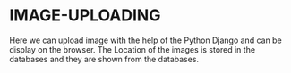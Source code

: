 # IMAGE-UPLOADING
Here we can upload image with the help of the Python Django and can be display on the browser. The Location of the images is stored in the databases and they are shown from the databases. 
